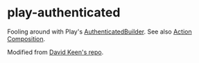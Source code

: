 # play-authenticated

Fooling around with Play's [AuthenticatedBuilder](https://www.playframework.com/documentation/2.5.x/api/scala/index.html#play.api.mvc.Security$$AuthenticatedBuilder).
See also [Action Composition](https://www.playframework.com/documentation/2.5.x/ScalaActionsComposition#Composing-actions).

Modified from [David Keen's repo](https://gitlab.com/davidkeen/play-authenticated).
